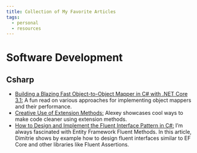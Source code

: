 ```yaml
---
title: Collection of My Favorite Articles
tags: 
  - personal
  - resources
---
```


# Software Development 

## Csharp 

* [Building a Blazing Fast Object-to-Object Mapper in C# with .NET Core 3.1:](https://www.twilio.com/blog/building-blazing-fast-object-mapper-c-sharp-net-core) A fun read on various approaches for implementing object mappers and their performance.
* [Creative Use of Extension Methods:](https://tyrrrz.me/blog/creative-use-of-extension-methods) Alexey showcases cool ways to make code cleaner using extension methods.
* [How to Design and Implement the Fluent Interface Pattern in C#:](https://assist-software.net/blog/how-design-and-implement-fluent-interface-pattern-c) I’m always fascinated with Entity Framework Fluent Methods. In this article, Dimitrie shows by example how to design fluent interfaces similar to EF Core and other libraries like Fluent Assertions.

